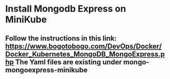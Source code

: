 # Install Mongodb Express on MiniKube
Follow the instructions in this link:
https://www.bogotobogo.com/DevOps/Docker/Docker_Kubernetes_MongoDB_MongoExpress.php
The Yaml files are existing under mongo-mongoexpress-minikube
-----------
